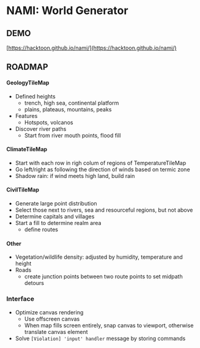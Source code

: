 # NAMI: World Generator

## DEMO

[https://hacktoon.github.io/nami/](https://hacktoon.github.io/nami/)


## ROADMAP
#### GeologyTileMap
- Defined heights
  - trench, high sea, continental platform
  - plains, plateaus, mountains, peaks
- Features
  - Hotspots, volcanos
- Discover river paths
  - Start from river mouth points, flood fill

#### ClimateTileMap
- Start with each row in righ colum of regions of TemperatureTileMap
- Go left/right as following the direction of winds based on termic zone
- Shadow rain: if wind meets high land, build rain

#### CivilTileMap
- Generate large point distribution
- Select those next to rivers, sea and resourceful regions, but not above
- Determine capitals and villages
- Start a fill to determine realm area
  - define routes

#### Other
- Vegetation/wildlife density: adjusted by humidity, temperature and height
- Roads
  - create junction points between two route points to set midpath detours

### Interface
- Optimize canvas rendering
  - Use offscreen canvas
  - When map fills screen entirely, snap canvas to viewport,
    otherwise translate canvas element
- Solve `[Violation] 'input' handler` message by storing commands
